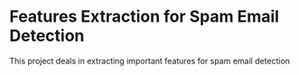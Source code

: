# **Features Extraction for Spam Email Detection**
This project deals in extracting important features for spam email detection
